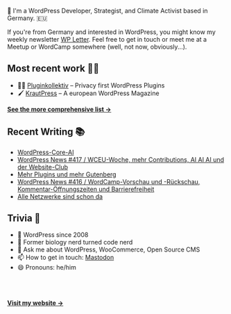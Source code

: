 👋 I'm a WordPress Developer, Strategist, and Climate Activist based in Germany. 🇪🇺

If you're from Germany and interested in WordPress, you might know my weekly newsletter [WP Letter](https://wpletter.de/). Feel free to get in touch or meet me at a Meetup or WordCamp somewhere (well, not now, obviously...).


## Most recent work 👷‍♂️

- 👨‍💻 [Pluginkollektiv](https://github.com/pluginkollektiv) – Privacy first WordPress Plugins
- 🖌️ [KrautPress](https://kraut.press) – A european WordPress Magazine

**[See the more comprehensive list &rarr;](https://simonkraft.com/what-i-do)**


## Recent Writing 📚

<!-- BLOG-POST-LIST:START -->
- [WordPress-Core-AI](https://www.wppodcast.de/podcast/wordpress-core-ai/)
- [WordPress News #417 / WCEU-Woche, mehr Contributions, AI AI AI und der Website-Club](https://feed.kraut.press/link/14399/17042899/417)
- [Mehr Plugins und mehr Gutenberg](https://www.wppodcast.de/podcast/mehr-plugins-und-mehr-gutenberg/)
- [WordPress News #416 / WordCamp-Vorschau und -Rückschau, Kommentar-Öffnungszeiten und Barrierefreiheit](https://feed.kraut.press/link/14399/17038028/416)
- [Alle Netzwerke sind schon da](https://www.wppodcast.de/podcast/alle-netzwerke-sind-schon-da/)
<!-- BLOG-POST-LIST:END -->


## Trivia 🤪

- 👴 WordPress since 2008
- 🌱 Former biology nerd turned code nerd
- 💬 Ask me about WordPress, WooCommerce, Open Source CMS
- 📫 How to get in touch: [Mastodon](https://dewp.space/@simon)
- 😄 Pronouns: he/him

<br/><br/><br/>
**[Visit my website &rarr;](https://simonkraft.com/hi)**